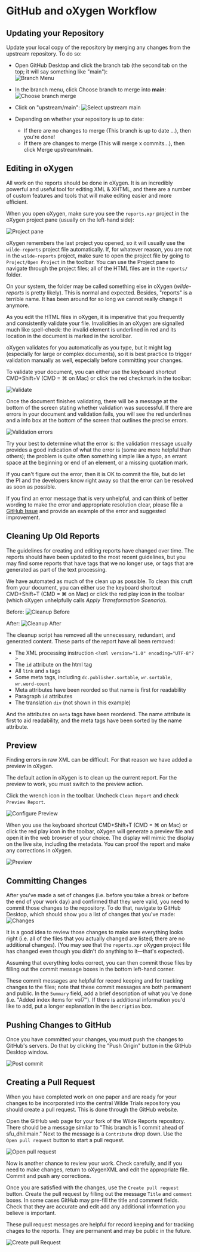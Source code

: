 
# GitHub and oXygen Workflow

## Updating your Repository

Update your local copy of the repository by merging any changes from the upstream repository. To do so:

* Open GitHub Desktop and click the branch tab (the second tab on the top; it will say something like "main"):<br/>
![Branch Menu](images/branch_menu.png)

* In the branch menu, click Choose branch to merge into **main**:
![Choose branch merge](images/choose_branch_merge.png)

* Click on "upstream/main":
![Select upstream main](images/select_upstream_main.png)
* Depending on whether your repository is up to date:
	* If there are no changes to merge (This branch is up to date ...), then you're done!
	* If there are changes to merge (This will merge x commits...), then click Merge upstream/main.

## Editing in oXygen

All work on the reports should be done in oXygen. It is an incredibly powerful and useful tool for editing XML & XHTML, and there are a number of custom features and tools that will make editing easier and more efficient.

When you open oXygen, make sure you see the `reports.xpr` project in the oXygen project pane (usually on the left-hand side):

![Project pane](images/oxygen_splash.png)

oXygen remembers the last project you opened, so it will usually use the `wilde-reports` project file automatically. If, for whatever reason, you are not in the `wilde-reports` project, make sure to open the project file by going to `Project/Open Project` in the toolbar. You can use the Project pane to navigate through the project files; all of the HTML files are in the `reports/` folder.

On your system, the folder may be called something else in oXygen (_wilde-reports_ is pretty likely). This is normal and expected. Besides, "reports" is a terrible name. It has been around for so long we cannot really change it anymore.

As you edit the HTML files in oXygen, it is imperative that you frequently and consistently validate your file. Invalidities in an oXygen are signalled much like spell-check: the invalid element is underlined in red and its location in the document is marked in the scrollbar.

oXygen validates for you automatically as you type, but it might lag (especially for large or complex documents), so it is best practice to trigger validation manually as well, especially before committing your changes.

To validate your document, you can either use the keyboard shortcut CMD+Shift+V (CMD = ⌘ on Mac) or click the red checkmark in the toolbar:

![Validate](images/oxygen_validation_valid.png)

Once the document finishes validating, there will be a message at the bottom of the screen stating whether validation was successful. If there are errors in your document and validation fails, you will see the red underlines and a info box at the bottom of the screen that outlines the precise errors.  

![Validation errors](images/oxygen_validation_errors.png)

Try your best to determine what the error is: the validation message usually provides a good indication of what the error is (some are more helpful than others); the problem is quite often something simple like a typo, an errant space at the beginning or end of an element, or a missing quotation mark.

If you can't figure out the error, then it is OK to commit the file, but do let the PI and the developers know right away so that the error can be resolved as soon as possible.

If you find an error message that is very unhelpful, and can think of better wording to make the error and appropriate resolution clear, please file a [GitHub Issue](https://github.com/sfu-dhil/wilde-schema/issues) and provide an example of the error and suggested improvement.

## Cleaning Up Old Reports

The guidelines for creating and editing reports have changed over time. The reports should have been updated to the most recent guidelines, but you may find some reports that have tags that we no longer use, or tags that are generated as part of the text processing.

We have automated as much of the clean up as possible. To clean this cruft from your document, you can either use the keyboard shortcut CMD+Shift+T (CMD = ⌘ on Mac) or click the red play icon in the toolbar (which oXygen unhelpfully calls _Apply Transformation Scenario_).

Before:
![Cleanup Before](images/oxygen_cleanup_before.png)

After:
![Cleanup After](images/oxygen_cleanup_after.png)

The cleanup script has removed all the unnecessary, redundant, and generated content. These parts of the report have all been removed:

* The XML processing instruction `<?xml version="1.0" encoding="UTF-8"?>`
* The `id` attribute on the html tag
* All `link` and `a` tags
* Some meta tags, including `dc.publisher.sortable`, `wr.sortable`, `wr.word-count`
* Meta attributes have been reorded so that name is first for readability
* Paragraph `id` attributes
* The translation `div` (not shown in this example)

And the attributes on `meta` tags have been reordered. The name attribute is first to aid readability, and the meta tags have been sorted by the name attribute.

## Preview

Finding errors in raw XML can be difficult. For that reason we have added a preview in oXygen.

The default action in oXygen is to clean up the current report. For the preview to work, you must switch to the preview action.

Click the wrench icon in the toolbar. Uncheck `Clean Report` and check `Preview Report`.

![Configure Preview](images/oxygen_configure_transformation.png)

When you use the keyboard shortcut CMD+Shift+T (CMD = ⌘ on Mac) or click the red play icon in the toolbar, oXygen will generate a preview file and open it in the web browser of your choice. The display will mimic the display on the live site, including the metadata. You can proof the report and make any corrections in oXygen.

![Preview](images/preview.png)

## Committing Changes

After you've made a set of changes (i.e. before you take a break or before the end of your work day) and confirmed that they were valid, you need to commit those changes to the repository. To do that, navigate to GitHub Desktop, which should show you a list of changes that you've made:
![Changes](images/changes.png)

It is a good idea to review those changes to make sure everything looks right (i.e. all of the files that you actually changed are listed; there are no additional changes). (You may see that the `reports.xpr` oXygen project file has changed even though you didn't do anything to it—that's expected).

Assuming that everything looks correct, you can then commit those files by filling out the commit message boxes in the bottom left-hand corner.

These commit messages are helpful for record keeping and for tracking changes to the files; note that these commit messages are both permanent and public. In the `Summary` field, add a brief description of what you've done (i.e. "Added index items for vol7"). If there is additional information you'd like to add, put a longer explanation in the `Description` box.

## Pushing Changes to GitHub

Once you have committed your changes, you must push the changes to GitHub's servers. Do that by clicking the "Push Origin" button in the GitHub Desktop window.

![Post commit](images/post_commit.png)

## Creating a Pull Request

When you have completed work on one paper and are ready for your changes to be incorporated into the central Wilde Trials repository you should create a pull request. This is done through the GitHub website.

Open the GitHub web page for your fork of the Wilde Reports repository. There should be a message similar to "This branch is 1 commit ahead of sfu_dhil:main." Next to the message is a `Contribute` drop down. Use the `Open pull request` button to start a pull request.

![Open pull request](images/github_open_pull_request.png)

Now is another chance to review your work. Check carefully, and if you need to make changes, return to oXygenXML and edit the appropriate file. Commit and push any corrections.

Once you are satisfied with the changes, use the `Create pull request` button. Create the pull request by filling out the message `Title` and `comment` boxes. In some cases GitHub may pre-fill the title and comment fields. Check that they are accurate and edit add any additional information you believe is important.

These pull request messages are helpful for record keeping and for tracking chages to the reports. They are permanent and may be public in the future.

![Create pull Request](images/github_create_pull_request.png)
